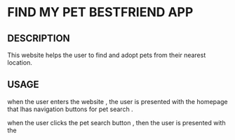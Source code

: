 # FIND MY PET BESTFRIEND APP

## DESCRIPTION
  This website helps the user to find and adopt pets from their nearest location.

## USAGE 
when the user enters the website , the user is presented with the homepage that lhas navigation buttons for pet search .

when the user clicks the pet search button , then the user is presented with the
